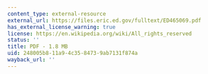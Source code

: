 ```yaml
---
content_type: external-resource
external_url: https://files.eric.ed.gov/fulltext/ED465069.pdf
has_external_license_warning: true
license: https://en.wikipedia.org/wiki/All_rights_reserved
status: ''
title: PDF - 1.8 MB
uid: 248005b8-11a9-4c35-8473-9ab7131f874a
wayback_url: ''
---
```

